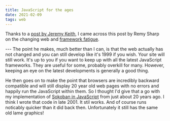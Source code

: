 ```yaml
---
title: JavaScript for the ages
date: 2021-02-09
tags: web
---
```

<p>
Thanks to a <a href="https://adactio.com/links/17811">post by Jeremy Keith</a>, I came across this post by Remy Sharp on the changing web and <a href="https://remysharp.com/2021/02/11/the-web-didnt-change-you-did">framework fatigue</a>.</p>
---
The point he makes, much better than I can, is that the web actually has not changed and you can still develop like it's 1999 if you wish. Your site will still work. It's up to you if you want to keep up with all the latest JavaScript frameworks. They are useful for some, probably overkill for many. However, keeping an eye on the latest developments is generally a good thing.

He then goes on to make the point that browsers are incredibly backward compatible and will still display 20 year old web pages with no errors and happily run the JavaScript within them.  So I thought I'd give that a go with my implementation of <a href="https://staticrobinmassart.nfshost.com/old/v2/default68c2.html">Sokoban in JavaScript</a> from just about 20 years ago. I think I wrote that code in late 2001. It stil works. And of course runs noticably quicker than it did back then. Unfortunately it still has the same old lame graphics!
